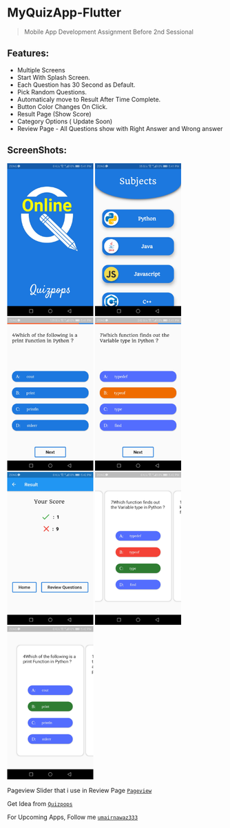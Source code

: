 # MyQuizApp-Flutter
> Mobile App Development Assignment Before 2nd Sessional


## Features:

* Multiple Screens
* Start With Splash Screen.
* Each Question has 30 Second as Default.
* Pick Random Questions.
* Automaticaly move to Result After Time Complete.
* Button Color Changes On Click.
* Result Page (Show Score)
* Category Options ( Update Soon)
* Review Page - All Questions show with Right Answer and Wrong answer


## ScreenShots:
<kbd><img src="ScreenShots/Screenshot_20201118-174109.jpg" width="200"></kbd>
<kbd><img src="ScreenShots/Screenshot_20201118-174114.jpg" width="200"></kbd>
 <kbd> <img src="ScreenShots/Screenshot_20201118-174123.jpg" width="200"></kbd>
 <kbd> <img src="ScreenShots/Screenshot_20201118-174152.jpg" width="200"></kbd>
 <kbd> <img src="ScreenShots/Screenshot_20201118-174200.jpg" width="200"></kbd>
 <kbd> <img src="ScreenShots/Screenshot_20201118-174208.jpg" width="200"></kbd>
 <kbd> <img src="ScreenShots/Screenshot_20201118-174215.jpg" width="200"></kbd>
 
Pageview Slider that i use in Review Page 
[`Pageview`](https://medium.com/@rahulkandoriya/pageview-with-slider-in-flutter-app-2199a0a0f145) 

Get Idea from 
[`Quizpops`](https://play.google.com/store/apps/details?id=quizpops.kcpespecial.quizonline) 

 For Upcoming Apps, Follow me 
[`umairnawaz333`](https://github.com/umairnawaz333) 
